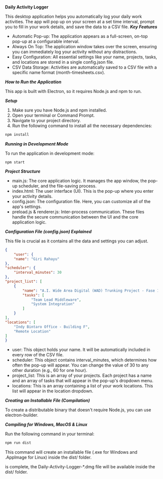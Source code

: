 **Daily Activity Logger**

This desktop application helps you automatically log your daily work activities. The app will pop up on your screen at a set time interval, prompt you to fill in your work details, and save the data to a CSV file.
***Key Features***

+ Automatic Pop-up: The application appears as a full-screen, on-top pop-up at a configurable interval.
+ Always On Top: The application window takes over the screen, ensuring you can immediately log your activity without any distractions.
+ Easy Configuration: All essential settings like your name, projects, tasks, and locations are stored in a single config.json file.
+ CSV Data Storage: Activities are automatically saved to a CSV file with a specific name format (month-timesheets.csv).

***How to Run the Application***

This app is built with Electron, so it requires Node.js and npm to run.

***Setup***

1. Make sure you have Node.js and npm installed.
2. Open your terminal or Command Prompt.
3. Navigate to your project directory.
4. Run the following command to install all the necessary dependencies:

```bash
npm install
```

***Running in Development Mode***

To run the application in development mode:
```basht
npm start
```

***Project Structure***

* main.js: The core application logic. It manages the app window, the pop-up scheduler, and the file-saving process.
* index.html: The user interface (UI). This is the pop-up where you enter your activity details.
* config.json: The configuration file. Here, you can customize all of the app's settings.
* preload.js & renderer.js: Inter-process communication. These files handle the secure communication between the UI and the core application logic.

***Configuration File (config.json) Explained***

This file is crucial as it contains all the data and settings you can adjust.
```json 
{
    "user": {
    "name": "Giri Rahayu"
},
"scheduler": {
    "interval_minutes": 30
},
"project_list": [
    {
        "name": "A.I. Wide Area Digital (WAD) Trunking Project - Fase 1 IDG",
        "tasks": [
            "Team Lead Middleware",
            "System Integration"
        ]
    }
],
"locations": [
    "Indy Bintaro Office - Building F",
    "Remote Location"
]
}
```

+ user: This object holds your name. It will be automatically included in every row of the CSV file.
+ scheduler: This object contains interval_minutes, which determines how often the pop-up will appear. You can change the value of 30 to any other duration (e.g., 60 for one hour).
+ project_list: This is an array of your projects. Each project has a name and an array of tasks that will appear in the pop-up's dropdown menu.
+ locations: This is an array containing a list of your work locations. This list will appear in the location dropdown.

***Creating an Installable File (Compilation)***

To create a distributable binary that doesn't require Node.js, you can use electron-builder.

***Compiling for Windows, MacOS & Linux***

Run the following command in your terminal:
```bash 
npm run dist
```
This command will create an installable file (.exe for Windows and .AppImage for Linux) inside the dist/ folder.

 is complete, the Daily-Activity-Logger-*.dmg file will be available inside the dist/ folder.